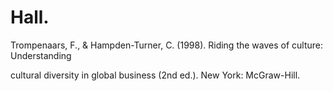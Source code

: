 # Hall.

Trompenaars, F., & Hampden-Turner, C. (1998). Riding the waves of culture: Understanding

cultural diversity in global business (2nd ed.). New York: McGraw-Hill.